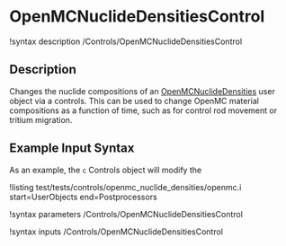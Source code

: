 # OpenMCNuclideDensitiesControl

!syntax description /Controls/OpenMCNuclideDensitiesControl

## Description

Changes the nuclide compositions of an [OpenMCNuclideDensities](https://cardinal.cels.anl.gov/source/userobjects/OpenMCNuclideDensities.html) user object
via a controls. This can be used to change OpenMC material compositions
as a function of time, such as for control rod movement or tritium migration.

## Example Input Syntax

As an example, the `c` Controls object will modify the 

!listing test/tests/controls/openmc_nuclide_densities/openmc.i
  start=UserObjects
  end=Postprocessors

!syntax parameters /Controls/OpenMCNuclideDensitiesControl

!syntax inputs /Controls/OpenMCNuclideDensitiesControl
